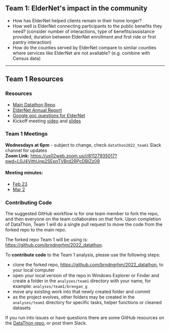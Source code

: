 ## Team 1: ElderNet's impact in the community

- How has ElderNet helped clients remain in their home longer?
- How well is ElderNet connecting participants to the public benefits they need? (consider number of interactions, type of benefits/assistance provided, duration between ElderNet enrollment and first ride or first pantry interaction)
- How do the counties served by ElderNet compare to similar counties where services like ElderNet are not available? (e.g. combine with Census data)

-----------------

## Team 1 Resources

### Resources

 * [Main Datathon Repo](https://github.com/rladiesPHL/2022_datathon)
 * [ElderNet Annual Report](https://github.com/brndngrhm/2022_datathon/blob/main/analyses/team1/misc/Annual%20Report%202021.pdf)
 * [Google goc questions for ElderNet](https://docs.google.com/document/d/17vAQniQK6KEQsS2pSP564QzXHEA6kIgHz6mgf5fXHqs/edit)
 * Kickoff meeting [video](https://youtu.be/2dSYuYJGLk0) and [slides](https://docs.google.com/presentation/d/1KIho-PZE9CqAqW8Xr2gXCoNZnkgSXM4xOWbKnXjFN1c/edit#slide=id.g73b20e478e_0_0)
 
### Team 1 Meetings 

**Wednesdays at 6pm** - subject to change, check `datathon2022_team1` Slack channel for updates  
**Zoom Link:** https://us02web.zoom.us/j/81127935017?pwd=L0J4VithUnp2SEpnTVBrd2RPcDBlZz09

#### Meeting minutes:  

  * [Feb 23](https://docs.google.com/document/d/1zasFB6DBYPojBgp2FnB7pZQyV_W-MaNyPQiJllmIYFY/edit)
  * [Mar 2](https://docs.google.com/document/d/12azmLBQozxVxpg16DBUeCu749UCJ7d18ynS7mQNiiFA/edit?usp=sharing)

### Contributing Code

The suggested GitHub workflow is for one team member to fork the repo, and then everyone on the team collaborates on that fork. Upon completion of DataThon, Team 1 will do a single pull request to move the code from the forked repo to the main repo.
 
The forked repo Team 1 will be using is: https://github.com/brndngrhm/2022_datathon. 

To **contribute code** to the Team 1 analysis, please use the following steps:

 * clone the forked repo, https://github.com/brndngrhm/2022_datathon, to your local computer
 * open your local version of the repo in Windows Explorer or Finder and create a folder in the `analyses/team1` directory with your name, for example: `analyses/team1/brengan_g`
 * move any existing work into that newly created folder and commit
 * as the project evolves, other folders may be created in the `analyses/team1` directory for specific tasks, helper functions or cleaned datasets

If you run into issues or have questions there are some GitHub resources on the [DataThon repo](https://github.com/rladiesPHL/2022_datathon#faq), or post them Slack.
